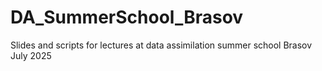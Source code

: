# DA_SummerSchool_Brasov
Slides and scripts for lectures at data assimilation summer school Brasov July 2025
